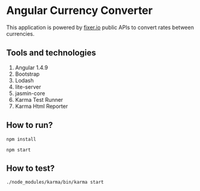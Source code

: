 Angular Currency Converter
==========================

This application is powered by [fixer.io][fixerIo] public APIs to convert rates between currencies.

## Tools and technologies

1. Angular 1.4.9
2. Bootstrap
3. Lodash
4. lite-server
5. jasmin-core
6. Karma Test Runner
7. Karma Html Reporter

## How to run?

```shell
npm install
```
```shell
npm start
```

## How to test?

```shell
./node_modules/karma/bin/karma start
```
[fixerIo]: http://fixer.io/